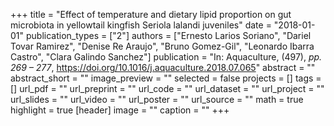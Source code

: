 +++
title = "Effect of temperature and dietary lipid proportion on gut microbiota in yellowtail kingfish Seriola lalandi juveniles"
date = "2018-01-01"
publication_types = ["2"]
authors = ["Ernesto Larios Soriano", "Dariel Tovar Ramirez", "Denise Re Araujo", "Bruno Gomez-Gil", "Leonardo Ibarra Castro", "Clara Galindo Sanchez"]
publication = "In: Aquaculture, (497), _pp. 269 – 277_, https://doi.org/10.1016/j.aquaculture.2018.07.065"
abstract = ""
abstract_short = ""
image_preview = ""
selected = false
projects = []
tags = []
url_pdf = ""
url_preprint = ""
url_code = ""
url_dataset = ""
url_project = ""
url_slides = ""
url_video = ""
url_poster = ""
url_source = ""
math = true
highlight = true
[header]
image = ""
caption = ""
+++

